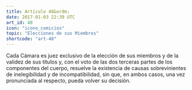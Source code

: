```yaml
---
title: Artículo 48&ordm;
date: 2017-01-03 22:39 UTC
art_id: 48
icon: "icono_comicios"
topic: "Elecciones de sus Miembros"
shortcode: "art-48"
---
```

Cada Cámara es juez exclusivo de la elección de sus miembros y de la validez de sus títulos y, con el voto de las dos terceras partes de los componentes del cuerpo, resuelve la existencia de causas sobrevinientes de inelegibilidad y de incompatibilidad, sin que, en ambos casos, una vez pronunciada al respecto, pueda volver su decisión.
